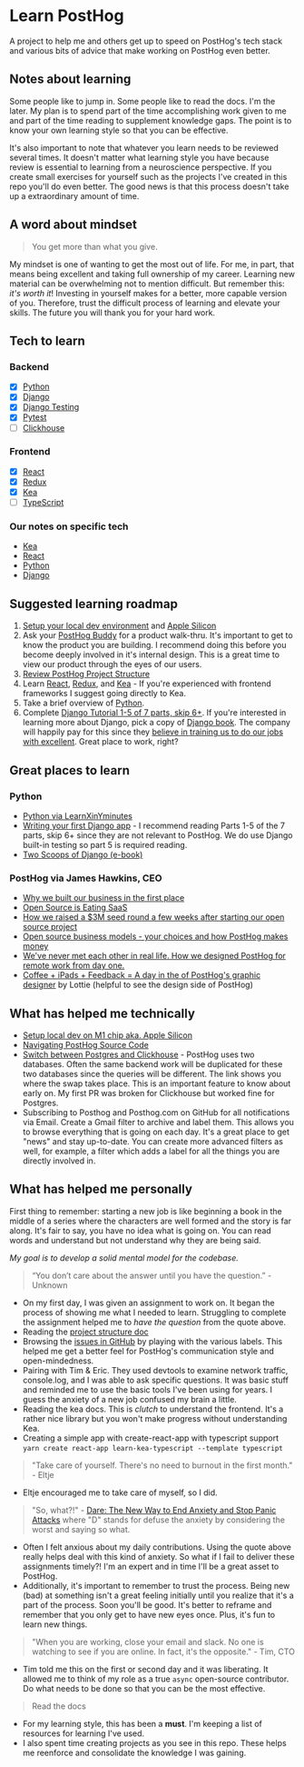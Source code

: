 # Learn PostHog

A project to help me and others get up to speed on PostHog's tech stack and various bits of advice that make working on PostHog even better.

## Notes about learning

Some people like to jump in. Some people like to read the docs. I'm the later. My plan is to spend part of the time accomplishing work given to me and part of the time reading to supplement knowledge gaps. The point is to know your own learning style so that you can be effective.

It's also important to note that whatever you learn needs to be reviewed several times. It doesn't matter what learning style you have because review is essential to learning from a neuroscience perspective. If you create small exercises for yourself such as the projects I've created in this repo you'll do even better. The good news is that this process doesn't take up a extraordinary amount of time.

## A word about mindset

> You get more than what you give.

My mindset is one of wanting to get the most out of life. For me, in part, that means being excellent and taking full ownership of my career. Learning new material can be overwhelming not to mention difficult. But remember this: *it's worth it*! Investing in yourself makes for a better, more capable version of you. Therefore, trust the difficult process of learning and elevate your skills. The future you will thank you for your hard work.

## Tech to learn

### Backend

- [x] [Python](https://www.python.org/)
- [x] [Django](https://www.djangoproject.com/)
- [x] [Django Testing](https://docs.djangoproject.com/en/3.1/intro/tutorial05/)
- [x] [Pytest](https://docs.pytest.org/en/stable/getting-started.html)
- [ ] [Clickhouse](https://clickhouse.tech/)

### Frontend

- [x] [React](https://reactjs.org/docs/hello-world.html)
- [x] [Redux](https://redux.js.org/introduction/core-concepts)
- [x] [Kea](https://kea.js.org/docs/introduction/what-is-kea)
- [ ] [TypeScript](https://www.typescriptlang.org/)

### Our notes on specific tech

- [Kea](docs/kea.md)
- [React](docs/react.md)
- [Python](docs/python.md)
- [Django](docs/django.md)

## Suggested learning roadmap

1. [Setup your local dev environment](https://posthog.com/docs/developing-locally) and [Apple Silicon](https://github.com/PostHog/posthog/issues/2916)
2. Ask your [PostHog Buddy](https://posthog.com/handbook/people/onboarding#posthog-buddy) for a product walk-thru. It's important to get to know the product you are building. I recommend doing this before you become deeply involved in it's internal design. This is a great time to view our product through the eyes of our users.
3. [Review PostHog Project Structure](https://posthog.com/docs/project-structure)
4. Learn [React](https://reactjs.org/docs/hello-world.html), [Redux](https://redux.js.org/introduction/core-concepts), and [Kea](https://kea.js.org/docs/introduction/what-is-kea) - If you're experienced with frontend frameworks I suggest going directly to Kea.
5. Take a brief overview of [Python](https://learnxinyminutes.com/docs/python/).
6. Complete [Django Tutorial 1-5 of 7 parts, skip 6+](https://docs.djangoproject.com/en/3.1/intro/tutorial01/). If you're interested in learning more about Django, pick a copy of [Django book](https://www.feldroy.com/products/two-scoops-of-django-3-x). The company will happily pay for this since they [believe in training us to do our jobs with excellent](https://posthog.com/handbook/people/training). Great place to work, right?

## Great places to learn

### Python

- [Python via LearnXinYminutes](https://learnxinyminutes.com/docs/python/)
- [Writing your first Django app](https://docs.djangoproject.com/en/3.1/intro/tutorial01/) - I recommend reading Parts 1-5 of the 7 parts, skip 6+ since they are not relevant to PostHog. We do use Django built-in testing so part 5 is required reading.
- [Two Scoops of Django (e-book)](https://www.feldroy.com/products/two-scoops-of-django-3-x)

### PostHog via James Hawkins, CEO

- [Why we built our business in the first place](https://www.youtube.com/watch?v=TIxxIEEvczM)
- [Open Source is Eating SaaS](https://www.youtube.com/watch?v=bh3j_9jVeqg)
- [How we raised a $3M seed round a few weeks after starting our open source project](https://www.youtube.com/watch?v=lJ41-95Ey3w)
- [Open source business models - your choices and how PostHog makes money](https://www.youtube.com/watch?v=L1Ovbzs7vyo)
- [We've never met each other in real life. How we designed PostHog for remote work from day one.](https://www.youtube.com/watch?v=rRwzJiljpSA)
- [Coffee + iPads + Feedback = A day in the of PostHog's graphic designer](https://www.youtube.com/watch?v=xlODCLrZyvM) by Lottie (helpful to see the design side of PostHog)

## What has helped me technically

- [Setup local dev on M1 chip aka. Apple Silicon](https://github.com/PostHog/posthog/issues/2916)
- [Navigating PostHog Source Code](https://posthog.com/docs/project-structure)
- [Switch between Postgres and Clickhouse](https://github.com/PostHog/posthog/blob/master/posthog/api/__init__.py) - PostHog uses two databases. Often the same backend work will be duplicated for these two databases since the queries will be different. The link shows you where the swap takes place. This is an important feature to know about early on. My first PR was broken for Clickhouse but worked fine for Postgres.
- Subscribing to Posthog and Posthog.com on GitHub for all notifications via Email. Create a Gmail filter to archive and label them. This allows you to browse everything that is going on each day. It's a great place to get "news" and stay up-to-date. You can create more advanced filters as well, for example, a filter which adds a label for all the things you are directly involved in.

## What has helped me personally

First thing to remember: starting a new job is like beginning a book in the middle of a 
series where the characters are well formed and the story is far along. It's fair to say, 
you have no idea what is going on. You can read words and understand but not understand 
why they are being said.

*My goal is to develop a solid mental model for the codebase.*

> “You don’t care about the answer until you have the question.” - Unknown

- On my first day, I was given an assignment to work on. It began the process of showing me what I needed to learn. Struggling to complete the assignment helped me to *have the question* from the quote above.
- Reading the [project structure doc](https://posthog.com/docs/project-structure)
- Browsing the [issues in GitHub](https://github.com/PostHog/posthog/issues) by playing with the various labels. This helped me get a better feel for PostHog's communication style and open-mindedness.
- Pairing with Tim & Eric. They used devtools to examine network traffic, console.log, and I was able to ask specific questions. It was basic stuff and reminded me to use the basic tools I've been using for years. I guess the anxiety of a new job confused my brain a little.
- Reading the kea docs. This is *clutch* to understand the frontend. It's a rather nice library but you won't make progress without understanding Kea.
- Creating a simple app with create-react-app with typescript support `yarn create react-app learn-kea-typescript --template typescript`

> "Take care of yourself. There's no need to burnout in the first month." - Eltje

- Eltje encouraged me to take care of myself, so I did.

> "So, what?!" - [Dare: The New Way to End Anxiety and Stop Panic Attacks](https://www.amazon.com/Dare-Anxiety-Stop-Panic-Attacks/dp/0956596258/) where "D" stands for defuse the anxiety by considering the worst and saying so what.

- Often I felt anxious about my daily contributions. Using the quote above really helps deal with this kind of anxiety. So what if I fail to deliver these assignments timely?! I'm an expert and in time I'll be a great asset to PostHog.
- Additionally, it's important to remember to trust the process. Being new (bad) at something isn't a great feeling initially until you realize that it's a part of the process. Soon you'll be good. It's better to reframe and remember that you only get to have new eyes once. Plus, it's fun to learn new things.

> "When you are working, close your email and slack. No one is watching to see if you are online. In fact, it's the opposite." - Tim, CTO

- Tim told me this on the first or second day and it was liberating. It allowed me to think of my role as a true `async` open-source contributor. Do what needs to be done so that you can be the most effective.

> Read the docs

- For my learning style, this has been a **must**. I'm keeping a list of resources for learning I've used.
- I also spent time creating projects as you see in this repo. These helps me reenforce and consolidate the knowledge I was gaining.

